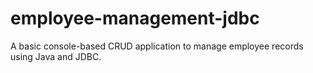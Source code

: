 # employee-management-jdbc
A basic console-based CRUD application to manage employee records using Java and JDBC.
